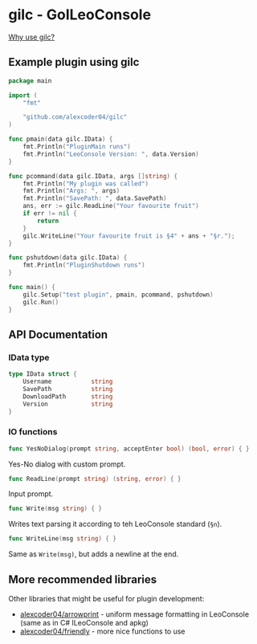 
# gilc - GoILeoConsole

[Why use gilc?](./why.html)

## Example plugin using gilc

```go
package main

import (
	"fmt"

	"github.com/alexcoder04/gilc"
)

func pmain(data gilc.IData) {
	fmt.Println("PluginMain runs")
	fmt.Println("LeoConsole Version: ", data.Version)
}

func pcommand(data gilc.IData, args []string) {
	fmt.Println("My plugin was called")
	fmt.Println("Args: ", args)
	fmt.Println("SavePath: ", data.SavePath)
    ans, err := gilc.ReadLine("Your favourite fruit")
    if err != nil {
        return
    }
    gilc.WriteLine("Your favourite fruit is §4" + ans + "§r.");
}

func pshutdown(data gilc.IData) {
	fmt.Println("PluginShutdown runs")
}

func main() {
	gilc.Setup("test plugin", pmain, pcommand, pshutdown)
	gilc.Run()
}

```

## API Documentation

### IData type

```go
type IData struct {
	Username           string
	SavePath           string
	DownloadPath       string
	Version            string
}
```

### IO functions

```go
func YesNoDialog(prompt string, acceptEnter bool) (bool, error) { }
```

Yes-No dialog with custom prompt.

```go
func ReadLine(prompt string) (string, error) { }
```

Input prompt.

```go
func Write(msg string) { }
```

Writes text parsing it according to teh LeoConsole standard (`§n`).

```go
func WriteLine(msg string) { }
```

Same as `Write(msg)`, but adds a newline at the end.

## More recommended libraries

Other libraries that might be useful for plugin development:

 - [alexcoder04/arrowprint](https://github.com/alexcoder04/arrowprint) - uniform message formatting in LeoConsole (same as in C# ILeoConsole and apkg)
 - [alexcoder04/friendly](https://github.com/alexcoder04/friendly) - more nice functions to use

